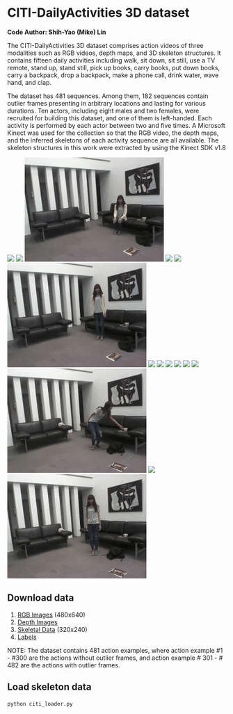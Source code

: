 # CITI-DailyActivities 3D dataset
**Code Author: Shih-Yao (Mike) Lin**

The CITI-DailyActivities 3D dataset comprises action videos of three modalities such as RGB videos, depth maps, and 3D skeleton structures. It contains fifteen daily activities including walk, sit down, sit still, use a TV remote, stand up, stand still, pick up books, carry books, put down books, carry a backpack, drop a backpack, make a phone call, drink water, wave hand, and clap.

The dataset has 481 sequences. Among them, 182 sequences contain outlier frames presenting in arbitrary locations and lasting for various durations. Ten actors, including eight males and two females, were recruited for building this dataset, and one of them is left-handed. Each activity is performed by each actor between two and five times. A Microsoft Kinect was used for the collection so that the RGB video, the depth maps, and the inferred skeletons of each activity sequence are all available. The skeleton structures in this work were extracted by using the Kinect SDK v1.8

![](figs/a01_s11_e01.gif)
![](figs/a02_s11_e01.gif)
![](figs/a03_s11_e01.gif)
![](figs/a04_s11_e01.gif)
![](figs/a05_s11_e01.gif)
![](figs/a06_s11_e01.gif)
![](figs/a07_s11_e01.gif)
![](figs/a08_s11_e01.gif)
![](figs/a09_s11_e01.gif)
![](figs/a10_s11_e01.gif)
![](figs/a11_s11_e01.gif)
![](figs/a12_s11_e01.gif)
![](figs/a13_s11_e01.gif)
![](figs/a14_s11_e01.gif)
![](figs/a15_s11_e01.gif)

## Download data
1. [RGB Images](https://drive.google.com/open?id=1wjtMKBEd02muTAMZD9vSLsSj9M2i3qqn) (480x640) 
2. [Depth Images](https://drive.google.com/open?id=1WnYZHO3406oIDcZl-KxYXBhQNSOELd2W)
3. [Skeletal Data](https://drive.google.com/open?id=1IdVBAxKqQqx4yz2ctdEn9dc1YwzNLPnF) (320x240)
4. [Labels](https://drive.google.com/open?id=1aUF_oRhJNb6prBGJ6mhkz-3NJcmbsMRJ)

NOTE: The dataset contains 481 action examples, where action example #1 - #300 are the actions without outlier frames, and action example # 301 - # 482 are the actions with outlier frames. 

## Load skeleton data
```
python citi_loader.py
```
